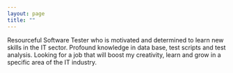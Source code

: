 ```yaml
---
layout: page
title: ""
---
```



Resourceful Software Tester who is motivated and determined to learn new skills in the IT sector. Profound knowledge in data base, test scripts and test analysis. Looking for a job that will boost my creativity, learn and grow in a specific area of the IT industry.

